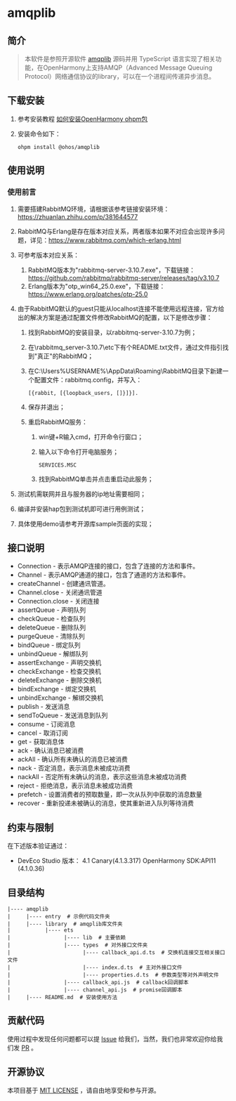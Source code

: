 # amqplib

## 简介

> 本软件是参照开源软件 [amqplib](https://github.com/amqp-node/amqplib) 源码并用 TypeScript 语言实现了相关功能，在OpenHarmony上支持AMQP（Advanced Message Queuing Protocol）网络通信协议的library，可以在一个进程间传递异步消息。

## 下载安装

1. 参考安装教程 [如何安装OpenHarmony ohpm包](https://gitee.com/openharmony-tpc/docs/blob/master/OpenHarmony_har_usage.md)

2. 安装命令如下：

   ```
   ohpm install @ohos/amqplib
   ```
   
## 使用说明
### 使用前言
1. 需要搭建RabbitMQ环境，请根据该参考链接安装环境：https://zhuanlan.zhihu.com/p/381644577

2. RabbitMQ与Erlang是存在版本对应关系，两者版本如果不对应会出现许多问题，详见：https://www.rabbitmq.com/which-erlang.html

3. 可参考版本对应关系：

   1. RabbitMQ版本为"rabbitmq-server-3.10.7.exe"，下载链接：https://github.com/rabbitmq/rabbitmq-server/releases/tag/v3.10.7
   2. Erlang版本为"otp_win64_25.0.exe"，下载链接：https://www.erlang.org/patches/otp-25.0

4. 由于RabbitMQ默认的guest只能从localhost连接不能使用远程连接，官方给出的解决方案是通过配置文件修改RabbitMQ的配置，以下是修改步骤：

   1. 找到RabbitMQ的安装目录，以rabbitmq-server-3.10.7为例；

   2. 在\rabbitmq_server-3.10.7\etc下有个README.txt文件，通过文件指引找到"真正"的RabbitMQ；

   3. 在C:\Users\%USERNAME%\AppData\Roaming\RabbitMQ目录下新建一个配置文件：rabbitmq.config，并写入：

      ```
      [{rabbit, [{loopback_users, []}]}].
      ```

   4. 保存并退出；

   5. 重启RabbitMQ服务：

      1. win键+R输入cmd，打开命令行窗口；

      2. 输入以下命令打开电脑服务；

         ```
         SERVICES.MSC
         ```

      3. 找到RabbitMQ单击并点击重启动此服务；

5. 测试机需联网并且与服务器的ip地址需要相同；

6. 编译并安装hap包到测试机即可进行用例测试；

7. 具体使用demo请参考开源库sample页面的实现；

## 接口说明

* Connection - 表示AMQP连接的接口，包含了连接的方法和事件。
* Channel - 表示AMQP通道的接口，包含了通道的方法和事件。
* createChannel - 创建通讯管道。
* Channel.close - 关闭通讯管道
* Connection.close - 关闭连接
* assertQueue - 声明队列
* checkQueue - 检查队列
* deleteQueue - 删除队列
* purgeQueue - 清除队列
* bindQueue - 绑定队列
* unbindQueue - 解绑队列
* assertExchange - 声明交换机
* checkExchange - 检查交换机
* deleteExchange - 删除交换机
* bindExchange - 绑定交换机
* unbindExchange - 解绑交换机
* publish - 发送消息
* sendToQueue - 发送消息到队列
* consume - 订阅消息
* cancel - 取消订阅
* get - 获取消息体
* ack - 确认消息已被消费
* ackAll -  确认所有未确认的消息已被消费
* nack -  否定消息，表示消息未被成功消费
* nackAll - 否定所有未确认的消息，表示这些消息未被成功消费
* reject - 拒绝消息，表示消息未被成功消费
* prefetch - 设置消费者的预取数量，即一次从队列中获取的消息数量
* recover - 重新投递未被确认的消息，使其重新进入队列等待消费


## 约束与限制

在下述版本验证通过：

- DevEco Studio 版本： 4.1 Canary(4.1.3.317) OpenHarmony SDK:API11 (4.1.0.36)


## 目录结构

```
|---- amqplib 
|     |---- entry  # 示例代码文件夹
|     |---- library  # amqplib库文件夹
|           |---- ets
|                 |---- lib  # 主要依赖
|                 |---- types  # 对外接口文件夹
|                       |---- callback_api.d.ts  # 交换机连接交互相关接口文件
|                       |---- index.d.ts  # 主对外接口文件
|                       |---- properties.d.ts  # 参数类型等对外声明文件
|                 |---- callback_api.js  # callback回调脚本
|                 |---- channel_api.js  # promise回调脚本
|     |---- README.md  # 安装使用方法
```

## 贡献代码

使用过程中发现任何问题都可以提 [Issue](https://gitee.com/openharmony-tpc/openharmony_tpc_samples/issues) 给我们，当然，我们也非常欢迎你给我们发 [PR](https://gitee.com/openharmony-tpc/openharmony_tpc_samples/pulls) 。

## 开源协议

本项目基于 [MIT LICENSE](https://gitee.com/openharmony-tpc/openharmony_tpc_samples/blob/master/amqplib/LICENSE) ，请自由地享受和参与开源。
